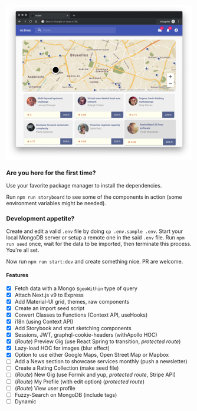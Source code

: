 ![screenshot](./public/screenshot.png?raw=true)

### Are you here for the first time?

Use your favorite package manager to install the dependencies.

Run `npm run storyboard` to see some of the components in action (some environment variables might be needed).

### Development appetite?

Create and edit a valid `.env` file by doing `cp .env.sample .env`. Start your local MongoDB server or setup a remote one in the said `.env` file. Run `npm run seed` once, wait for the data to be imported, then terminate this process. You're all set.

Now run `npm run start:dev` and create something nice. PR are welcome.

#### Features

- [x] Fetch data with a Mongo `$geoWithin` type of query
- [x] Attach Next.js v9 to Express
- [x] Add Material-UI grid, themes, raw components
- [x] Create an import seed script
- [x] Convert Classes to Functions (Context API, useHooks)
- [x] i18n (using Context API)
- [x] Add Storybook and start sketching components
- [x] Sessions, JWT, graphql-cookie-headers (withApollo HOC)
- [x] (_Route_) Preview Gig (use React Spring to transition, _protected route_)
- [x] Lazy-load HOC for images (blur effect)
- [x] Option to use either Google Maps, Open Street Map or Mapbox
- [ ] Add a News section to showcase services monthly (push a newsletter)
- [ ] Create a Rating Collection (make seed file)
- [ ] (_Route_) New Gig (use Formik and yup, _protected route_, Stripe API)
- [ ] (_Route_) My Profile (with edit option) (_protected route_)
- [ ] (_Route_) View user profile
- [ ] Fuzzy-Search on MongoDB (include tags)
- [ ] Dynamic <title> using Helmet
- [ ] Payment System (Stripe API)
- [ ] Rewrite the GraphQL schemas (more readable)
- [ ] Image Upload to cloud storage (Cloudinary API)
- [ ] Fully fledged User Auth system and roles (make seed file)
- [ ] Try out `next-i18next` (mainly the SSR)
- [ ] Prettier Mongoose errors (w/ i18n)
- [ ] Convert all forms to `Formik` with `useForm` and validate errors (use `yup`)
- [ ] Login with social-media (at least Facebook Strategy)
- [ ] Create a Category Collection
- [ ] Store the Static Map PNGs rather than asking Google API everytime
- [ ] Mailing System (Mailchimp API)
- [ ] Audit everything with Lighthouse
- [ ] Generate a sitemap.xml
- [ ] Use the new `<Suspense />` from react-experimental
- [ ] Try to [lazy load modules](https://flaviocopes.com/nextjs-lazy-load-modules/)
- [ ] Pre-commit eslint (husky)
- [ ] Write a better `.eslintrc`
- [ ] Fix minZoom for React Google Maps ([issue](https://github.com/google-map-react/google-map-react/issues/505))
